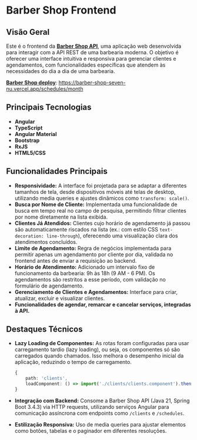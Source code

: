 # Barber Shop Frontend

## Visão Geral

Este é o frontend da [**Barber Shop API**](https://github.com/RinoaYK/barber-shop-api), uma aplicação web desenvolvida para interagir com a API REST de uma barbearia moderna. O objetivo é oferecer uma interface intuitiva e responsiva para gerenciar clientes e agendamentos, com funcionalidades específicas que atendem às necessidades do dia a dia de uma barbearia.

[**Barber Shop deploy**](https://barber-shop-seven-nu.vercel.app/schedules/month): https://barber-shop-seven-nu.vercel.app/schedules/month

## Principais Tecnologias

-   **Angular**
-   **TypeScript**
-   **Angular Material**
-   **Bootstrap**
-   **RxJS**
-   **HTML5/CSS**

## Funcionalidades Principais

-   **Responsividade:** A interface foi projetada para se adaptar a diferentes tamanhos de tela, desde dispositivos móveis até telas de desktop, utilizando media queries e ajustes dinâmicos como `transform: scale()`.
-   **Busca por Nome de Cliente:** Implementada uma funcionalidade de busca em tempo real no campo de pesquisa, permitindo filtrar clientes por nome diretamente na lista exibida.
-   **Clientes Já Atendidos:** Clientes cujo horário de agendamento já passou são automaticamente riscados na lista (ex.: com estilo CSS `text-decoration: line-through`), oferecendo uma visualização clara dos atendimentos concluídos.
-   **Limite de Agendamento:** Regra de negócios implementada para permitir apenas um agendamento por cliente por dia, validada no frontend antes de enviar a requisição ao backend.
-   **Horário de Atendimento:** Adicionado um intervalo fixo de funcionamento da barbearia: 9h às 18h (9 AM - 6 PM). Os agendamentos são restritos a esse período, com validação no formulário de agendamento.
-   **Gerenciamento de Clientes e Agendamentos:** Interface para criar, atualizar, excluir e visualizar clientes.
-   **Funcionalidades de agendar, remarcar e cancelar serviços, integradas à API.**

## Destaques Técnicos

-   **Lazy Loading de Componentes:** As rotas foram configuradas para usar carregamento tardio (lazy loading), ou seja, os componentes só são carregados quando chamados. Isso melhora o desempenho inicial da aplicação, reduzindo o tempo de carregamento.

    ```typescript
    {
        path: 'clients',
        loadComponent: () => import('./clients/clients.component').then(m => m.ClientsComponent)
    }
    ```

-   **Integração com Backend:** Consome a Barber Shop API (Java 21, Spring Boot 3.4.3) via HTTP requests, utilizando serviços Angular para comunicação assíncrona com endpoints como `/clients` e `/schedules`.
-   **Estilização Responsiva:** Uso de media queries para ajustar elementos como botões, tabelas e o paginador em diferentes resoluções.
